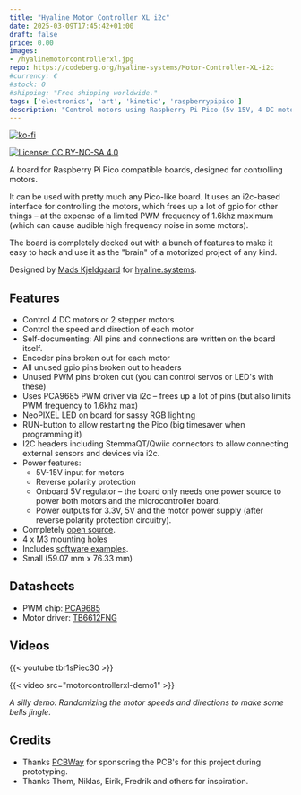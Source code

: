 ```yaml
---
title: "Hyaline Motor Controller XL i2c"
date: 2025-03-09T17:45:42+01:00
draft: false
price: 0.00
images:
- /hyalinemotorcontrollerxl.jpg
repo: https://codeberg.org/hyaline-systems/Motor-Controller-XL-i2c
#currency: €
#stock: 0
#shipping: "Free shipping worldwide."
tags: ['electronics', 'art', 'kinetic', 'raspberrypipico']
description: "Control motors using Raspberry Pi Pico (5v-15V, 4 DC motors or 2 stepper motors)."
---
```


[![ko-fi](https://ko-fi.com/img/githubbutton_sm.svg)](https://ko-fi.com/X8X6RXV10)

[![License: CC BY-NC-SA 4.0](https://img.shields.io/badge/License-CC_BY--NC--SA_4.0-lightgrey.svg)](https://creativecommons.org/licenses/by-nc-sa/4.0/)


A board for Raspberry Pi Pico compatible boards, designed for controlling motors.

It can be used with pretty much any Pico-like board. It uses an i2c-based interface for controlling the motors, which frees up a lot of gpio for other things – at the expense of a limited PWM frequency of 1.6khz maximum (which can cause audible high frequency noise in some motors). 

The board is completely decked out with a bunch of features to make it easy to hack and use it as the "brain" of a motorized project of any kind.

Designed by [Mads Kjeldgaard](https://madskjeldgaard.dk) for [hyaline.systems](https://hyaline.systems).

## Features

- Control 4 DC motors or 2 stepper motors
- Control the speed and direction of each motor
- Self-documenting: All pins and connections are written on the board itself.
- Encoder pins broken out for each motor
- All unused gpio pins broken out to headers
- Unused PWM pins broken out (you can control servos or LED's with these)
- Uses PCA9685 PWM driver via i2c – frees up a lot of pins (but also limits PWM frequency to 1.6khz max)
- NeoPIXEL LED on board for sassy RGB lighting
- RUN-button to allow restarting the Pico (big timesaver when programming it)
- I2C headers including StemmaQT/Qwiic connectors to allow connecting external sensors and devices via i2c.
- Power features:
    - 5V-15V input for motors
    - Reverse polarity protection
    - Onboard 5V regulator – the board only needs one power source to power both motors and the microcontroller board.
    - Power outputs for 3.3V, 5V and the motor power supply (after reverse polarity protection circuitry).
- Completely [open source](https://codeberg.org/hyaline-systems/Motor-Controller-XL-i2c).
- 4 x M3 mounting holes
- Includes [software examples](https://codeberg.org/hyaline-systems/Motor-Controller-XL-i2c/src/branch/main/software/examples).
- Small (59.07 mm x 76.33 mm)

## Datasheets

- PWM chip: [PCA9685](https://www.nxp.com/docs/en/data-sheet/PCA9685.pdf)
- Motor driver: [TB6612FNG](https://cdn.sparkfun.com/assets/0/1/b/b/3/TB6612FNG.pdf)


## Videos

{{< youtube tbr1sPiec30 >}}

{{< video src="motorcontrollerxl-demo1" >}}


*A silly demo: Randomizing the motor speeds and directions to make some bells jingle*.

## Credits

- Thanks [PCBWay](https://pcbway.com/) for sponsoring the PCB's for this project during prototyping.
- Thanks Thom, Niklas, Eirik, Fredrik and others for inspiration.


